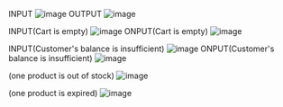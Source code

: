 INPUT 
![image](https://github.com/user-attachments/assets/acdc355e-780f-46cf-adab-962f70b04a17)
OUTPUT
![image](https://github.com/user-attachments/assets/40b137be-e251-446d-8312-6cb9080b87f8)

INPUT(Cart is empty)
![image](https://github.com/user-attachments/assets/7e6c01f5-624b-4eb3-8e40-9588f3798914)
ONPUT(Cart is empty)
![image](https://github.com/user-attachments/assets/cf01a1eb-f496-477f-a48a-d39e70963bba)

INPUT(Customer's balance is insufficient)
![image](https://github.com/user-attachments/assets/b915f211-1000-43e7-a482-8b32b0f29575)
ONPUT(Customer's balance is insufficient)
![image](https://github.com/user-attachments/assets/135a415b-b0e7-4d5a-9aa9-44423e340c93)

(one product is out of stock)
![image](https://github.com/user-attachments/assets/ad34972e-4bb7-4e13-bf31-b9947f7d34f8)

(one product is expired)
![image](https://github.com/user-attachments/assets/613edc5b-55d0-4a26-a910-aafad0734443)





